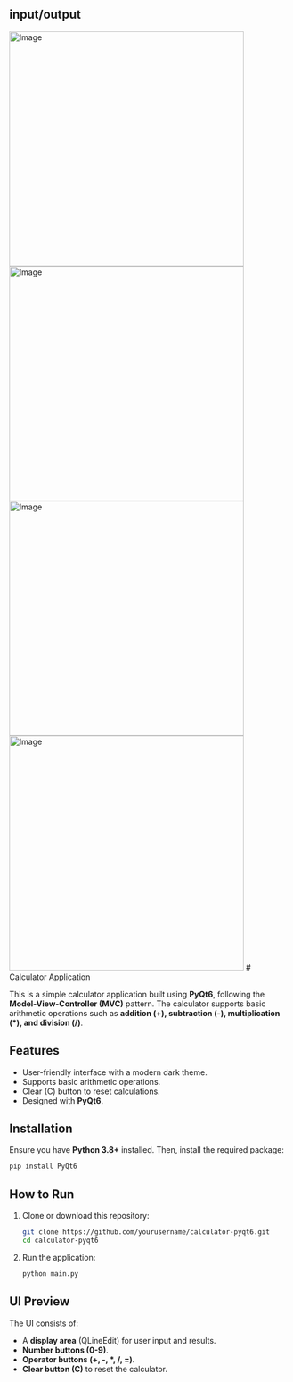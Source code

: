 ## input/output

<img width="421" alt="Image" src="https://github.com/user-attachments/assets/4fc309bf-0798-4912-bc93-7b0ed05acf51" />

<img width="421" alt="Image" src="https://github.com/user-attachments/assets/f4c32726-5ae1-49be-bc04-5f61d7282e7a" />

<img width="421" alt="Image" src="https://github.com/user-attachments/assets/3992fd54-2703-4a7e-a16d-8d256a5d8f0e" />

<img width="421" alt="Image" src="https://github.com/user-attachments/assets/381cafdf-490f-4520-bf4a-86ef11009a73" />
# Calculator Application

This is a simple calculator application built using **PyQt6**, following the **Model-View-Controller (MVC)** pattern. The calculator supports basic arithmetic operations such as **addition (+), subtraction (-), multiplication (*), and division (/)**.

## Features
- User-friendly interface with a modern dark theme.
- Supports basic arithmetic operations.
- Clear (C) button to reset calculations.
- Designed with **PyQt6**.

## Installation
Ensure you have **Python 3.8+** installed. Then, install the required package:

```sh
pip install PyQt6
```

## How to Run
1. Clone or download this repository:
   ```sh
   git clone https://github.com/yourusername/calculator-pyqt6.git
   cd calculator-pyqt6
   ```
2. Run the application:
   ```sh
   python main.py
   ```


## UI Preview
The UI consists of:
- A **display area** (QLineEdit) for user input and results.
- **Number buttons (0-9)**.
- **Operator buttons (+, -, *, /, =)**.
- **Clear button (C)** to reset the calculator.







